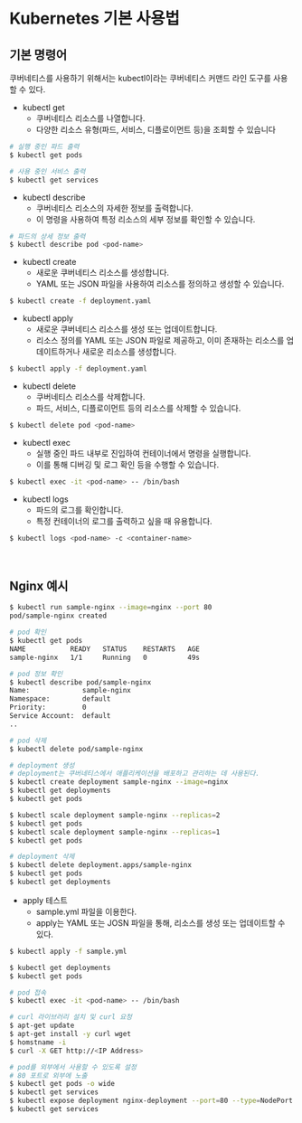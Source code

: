 # Kubernetes 기본 사용법

## 기본 명령어

쿠버네티스를 사용하기 위해서는 kubectl이라는 쿠버네티스 커맨드 라인 도구를 사용할 수 있다.  

 - kubectl get
    - 쿠버네티스 리소스를 나열합니다.
    - 다양한 리소스 유형(파드, 서비스, 디플로이먼트 등)을 조회할 수 있습니다
```Bash
# 실행 중인 파드 출력
$ kubectl get pods

# 사용 중인 서비스 출력
$ kubectl get services
```

 - kubectl describe
    - 쿠버네티스 리소스의 자세한 정보를 출력합니다.
    - 이 명령을 사용하여 특정 리소스의 세부 정보를 확인할 수 있습니다.
```Bash
# 파드의 상세 정보 출력
$ kubectl describe pod <pod-name>
```

 - kubectl create
    - 새로운 쿠버네티스 리소스를 생성합니다.
    - YAML 또는 JSON 파일을 사용하여 리소스를 정의하고 생성할 수 있습니다.
```Bash
$ kubectl create -f deployment.yaml
```

 - kubectl apply
    - 새로운 쿠버네티스 리소스를 생성 또는 업데이트합니다.
    - 리소스 정의를 YAML 또는 JSON 파일로 제공하고, 이미 존재하는 리소스를 업데이트하거나 새로운 리소스를 생성합니다.
```Bash
$ kubectl apply -f deployment.yaml
```

 - kubectl delete
    - 쿠버네티스 리소스를 삭제합니다.
    - 파드, 서비스, 디플로이먼트 등의 리소스를 삭제할 수 있습니다.
```Bash
$ kubectl delete pod <pod-name>
```

 - kubectl exec
    - 실행 중인 파드 내부로 진입하여 컨테이너에서 명령을 실행합니다.
    - 이를 통해 디버깅 및 로그 확인 등을 수행할 수 있습니다.
```Bash
$ kubectl exec -it <pod-name> -- /bin/bash
```

 - kubectl logs
    - 파드의 로그를 확인합니다.
    - 특정 컨테이너의 로그를 출력하고 싶을 때 유용합니다.
```Bash
$ kubectl logs <pod-name> -c <container-name>
```

<br/>

## Nginx 예시

```Bash
$ kubectl run sample-nginx --image=nginx --port 80
pod/sample-nginx created

# pod 확인
$ kubectl get pods
NAME           READY   STATUS    RESTARTS   AGE
sample-nginx   1/1     Running   0          49s

# pod 정보 확인
$ kubectl describe pod/sample-nginx
Name:             sample-nginx
Namespace:        default
Priority:         0
Service Account:  default
..

# pod 삭제
$ kubectl delete pod/sample-nginx

# deployment 생성
# deployment는 쿠버네티스에서 애플리케이션을 배포하고 관리하는 데 사용된다.
$ kubectl create deployment sample-nginx --image=nginx
$ kubectl get deployments
$ kubectl get pods

$ kubectl scale deployment sample-nginx --replicas=2
$ kubectl get pods
$ kubectl scale deployment sample-nginx --replicas=1
$ kubectl get pods

# deployment 삭제
$ kubectl delete deployment.apps/sample-nginx
$ kubectl get pods
$ kubectl get deployments
```

 - apply 테스트
    - sample.yml 파일을 이용한다.
    - apply는 YAML 또는 JOSN 파일을 통해, 리소스를 생성 또는 업데이트할 수 있다.
```Bash
$ kubectl apply -f sample.yml

$ kubectl get deployments
$ kubectl get pods

# pod 접속
$ kubectl exec -it <pod-name> -- /bin/bash

# curl 라이브러리 설치 및 curl 요청
$ apt-get update
$ apt-get install -y curl wget
$ homstname -i
$ curl -X GET http://<IP Address>

# pod를 외부에서 사용할 수 있도록 설정
# 80 포트로 외부에 노출
$ kubectl get pods -o wide
$ kubectl get services
$ kubectl expose deployment nginx-deployment --port=80 --type=NodePort
$ kubectl get services

```
